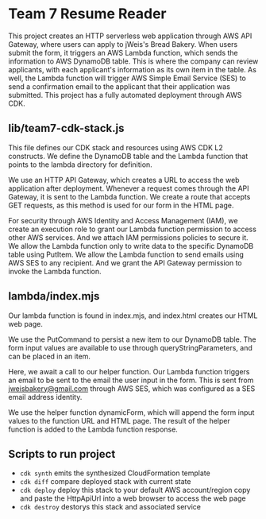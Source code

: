 # Team 7 Resume Reader

This project creates an HTTP serverless web application through AWS API Gateway, where users can apply to jWeis's Bread Bakery. When users submit the form, it triggers an AWS Lambda function, which sends the information to AWS DynamoDB table. This is where the company can review applicants, with each applicant's information as its own item in the table. As well, the Lambda function will trigger AWS Simple Email Service (SES) to send a confirmation email to the applicant that their application was submitted. This project has a fully automated deployment through AWS CDK.

## lib/team7-cdk-stack.js

This file defines our CDK stack and resources using AWS CDK L2 constructs. We define the DynamoDB table and the Lambda function that points to the lambda directory for definition.

We use an HTTP API Gateway, which creates a URL to access the web application after deployment. Whenever a request comes through the API Gateway, it is sent to the Lambda function. We create a route that accepts GET requests, as this method is used for our form in the HTML page. 

For security through AWS Identity and Access Management (IAM), we create an execution role to grant our Lambda function permission to access other AWS services. And we attach IAM permissions policies to secure it. We allow the Lambda function only to write data to the specific DynamoDB table using PutItem. We allow the Lambda function to send emails using AWS SES to any recipient. And we grant the API Gateway permission to invoke the Lambda function.

## lambda/index.mjs

Our lambda function is found in index.mjs, and index.html creates our HTML web page.

We use the PutCommand to persist a new item to our DynamoDB table. The form input values are available to use through queryStringParameters, and can be placed in an item.

Here, we await a call to our helper function. Our Lambda function triggers an email to be sent to the email the user input in the form. This is sent from jweisbakery@gmail.com through AWS SES, which was configured as a SES email address identity.

We use the helper function dynamicForm, which will append the form input values to the function URL and HTML page. The result of the helper function is added to the Lambda function response.

## Scripts to run project

* `cdk synth`        emits the synthesized CloudFormation template
* `cdk diff`         compare deployed stack with current state
* `cdk deploy`       deploy this stack to your default AWS account/region
                     copy and paste the HttpApiUrl into a web browser to access the web page
* `cdk destroy`      destorys this stack and associated service
